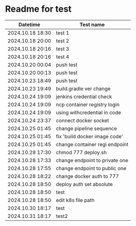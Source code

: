# Readme for test

| Datetime         | Test name                      |
|------------------|--------------------------------|
| 2024.10.18 18:30 | test 1                         |
| 2024.10.18 20:00 | test 2                         |
| 2024.10.18 20:16 | test 3                         |
| 2024.10.18 20:16 | test 4                         |
| 2024.10.20 00:04 | push test                      |
| 2024.10.20 00:13 | push test                      |
| 2024.10.23 18:49 | push test                      |
| 2024.10.23 19:49 | build.gradle ver change        |
| 2024.10.24 19:09 | jenkins credential check       |
| 2024.10.24 19:09 | ncp container registry login   |
| 2024.10.24 19:09 | using withcredential in code   |
| 2024.10.24 23:37 | connect docker socket          |
| 2024.10.25 01:45 | change pipeline sequence       |
| 2024.10.25 01:45 | fix 'build docker image code'  |
| 2024.10.25 01:45 | change container regi endpoint |
| 2024.10.28 17:30 | chmod 777 deploy.sh            |
| 2024.10.28 17:33 | change endpoint to private one |
| 2024.10.28 17:55 | change endpoint to public one  |
| 2024.10.28 18:22 | change docker auth to 777      |
| 2024.10.28 18:50 | deploy auth set absolute       |
| 2024.10.28 18:50 | test                           |
| 2024.10.28 18:50 | edit k8s file path             |
| 2024.10.30 18:17 | test                           |
| 2024.10.31 18:17 | test2                          |
